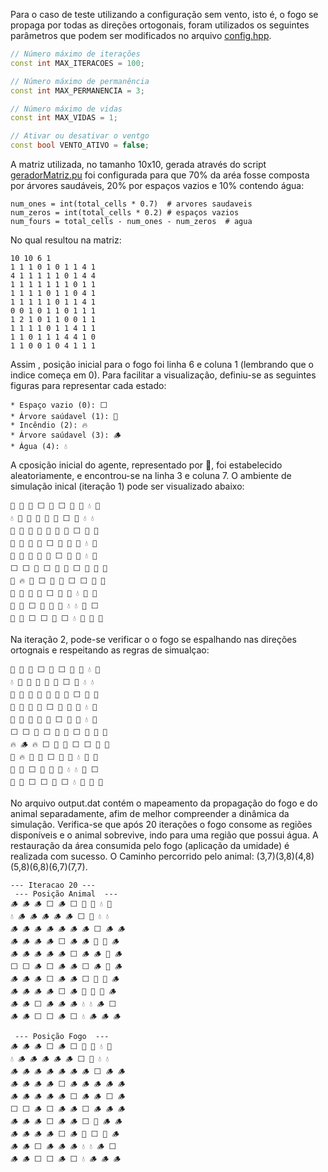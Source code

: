 Para o caso de teste utilizando a configuração sem vento, isto é, o fogo se propaga por todas as direções ortogonais, foram utilizados os seguintes parâmetros que podem ser modificados no arquivo [config.hpp](include/config.hpp).
```cpp
// Número máximo de iterações
const int MAX_ITERACOES = 100;

// Número máximo de permanência
const int MAX_PERMANENCIA = 3;

// Número máximo de vidas
const int MAX_VIDAS = 1;

// Ativar ou desativar o ventgo
const bool VENTO_ATIVO = false;
```
A matriz utilizada, no tamanho 10x10, gerada através do script [geradorMatriz.pu](data/geradorMatriz.py) foi configurada para que 70% da aréa fosse composta por árvores saudáveis, 20% por espaços vazios e 10% contendo água:
```pyhton
num_ones = int(total_cells * 0.7)  # arvores saudaveis
num_zeros = int(total_cells * 0.2) # espaços vazios
num_fours = total_cells - num_ones - num_zeros  # agua
```
No qual resultou na matriz:
```
10 10 6 1
1 1 1 0 1 0 1 1 4 1
4 1 1 1 1 1 0 1 4 4
1 1 1 1 1 1 1 0 1 1
1 1 1 1 0 1 1 0 4 1
1 1 1 1 1 0 1 1 4 1
0 0 1 0 1 1 0 1 1 1
1 2 1 0 1 1 0 0 1 1
1 1 1 1 0 1 1 4 1 1
1 1 0 1 1 1 4 4 1 0
1 1 0 0 1 0 4 1 1 1
```
Assim , posição inicial para o fogo foi linha 6 e coluna 1 (lembrando que o indice começa em 0).
Para facilitar a visualização, definiu-se as seguintes figuras para representar cada estado:

    * Espaço vazio (0): ⬜
    * Árvore saúdavel (1): 🌳 
    * Incêndio (2): 🔥
    * Árvore saúdavel (3): 🪵
    * Água (4): 💧

A cposição inicial do agente, representado por 🐒, foi estabelecido aleatoriamente, e encontrou-se na linha 3 e coluna 7. O ambiente de simulação inical (iteração 1) pode ser visualizado abaixo:
```
🌳 🌳 🌳 ⬜ 🌳 ⬜ 🌳 🌳 💧 🌳 
💧 🌳 🌳 🌳 🌳 🌳 ⬜ 🌳 💧 💧 
🌳 🌳 🌳 🌳 🌳 🌳 🌳 ⬜ 🌳 🌳 
🌳 🌳 🌳 🌳 ⬜ 🌳 🌳 🐒 💧 🌳 
🌳 🌳 🌳 🌳 🌳 ⬜ 🌳 🌳 💧 🌳 
⬜ ⬜ 🌳 ⬜ 🌳 🌳 ⬜ 🌳 🌳 🌳 
🌳 🔥 🌳 ⬜ 🌳 🌳 ⬜ ⬜ 🌳 🌳 
🌳 🌳 🌳 🌳 ⬜ 🌳 🌳 💧 🌳 🌳 
🌳 🌳 ⬜ 🌳 🌳 🌳 💧 💧 🌳 ⬜ 
🌳 🌳 ⬜ ⬜ 🌳 ⬜ 💧 🌳 🌳 🌳 
```
Na iteração 2, pode-se verificar o o fogo se espalhando nas direções ortognais e respeitando as regras de simualçao:
```
🌳 🌳 🌳 ⬜ 🌳 ⬜ 🌳 🌳 💧 🌳 
💧 🌳 🌳 🌳 🌳 🌳 ⬜ 🌳 💧 💧 
🌳 🌳 🌳 🌳 🌳 🌳 🌳 ⬜ 🌳 🌳 
🌳 🌳 🌳 🌳 ⬜ 🌳 🌳 🐒 💧 🌳 
🌳 🌳 🌳 🌳 🌳 ⬜ 🌳 🌳 💧 🌳 
⬜ ⬜ 🌳 ⬜ 🌳 🌳 ⬜ 🌳 🌳 🌳 
🔥 🪵 🔥 ⬜ 🌳 🌳 ⬜ ⬜ 🌳 🌳 
🌳 🔥 🌳 🌳 ⬜ 🌳 🌳 💧 🌳 🌳 
🌳 🌳 ⬜ 🌳 🌳 🌳 💧 💧 🌳 ⬜ 
🌳 🌳 ⬜ ⬜ 🌳 ⬜ 💧 🌳 🌳 🌳 
```

No arquivo output.dat contém o mapeamento da propagação do fogo e do animal separadamente, afim de melhor compreender a dinâmica da simulação. Verifica-se que após 20 iterações o fogo consome as regiões disponíveis e o animal sobrevive, indo para uma região que possui água. A restauração da área consumida pelo fogo (aplicação da umidade) é realizada com sucesso. O Caminho percorrido pelo animal: (3,7)(3,8)(4,8)(5,8)(6,8)(6,7)(7,7).

```
--- Iteracao 20 ---
 --- Posição Animal  ---
🪵 🪵 🪵 ⬜ 🪵 ⬜ 🌳 🌳 💧 🌳 
💧 🪵 🪵 🪵 🪵 🪵 ⬜ 🌳 💧 💧 
🪵 🪵 🪵 🪵 🪵 🪵 🪵 ⬜ 🪵 🪵 
🪵 🪵 🪵 🪵 ⬜ 🪵 🪵 🐒 🐒 🪵 
🪵 🪵 🪵 🪵 🪵 ⬜ 🪵 🪵 🐒 🪵 
⬜ ⬜ 🪵 ⬜ 🪵 🪵 ⬜ 🪵 🐒 🪵 
🪵 🪵 🪵 ⬜ 🪵 🪵 ⬜ 🐒 🐒 🪵 
🪵 🪵 🪵 🪵 ⬜ 🪵 🌳 🐒 🌳 🪵 
🪵 🪵 ⬜ 🪵 🪵 🪵 💧 💧 🪵 ⬜ 
🪵 🪵 ⬜ ⬜ 🪵 ⬜ 💧 🪵 🪵 🪵 

 --- Posição Fogo  ---
🪵 🪵 🪵 ⬜ 🪵 ⬜ 🌳 🌳 💧 🌳 
💧 🪵 🪵 🪵 🪵 🪵 ⬜ 🌳 💧 💧 
🪵 🪵 🪵 🪵 🪵 🪵 🪵 ⬜ 🪵 🪵 
🪵 🪵 🪵 🪵 ⬜ 🪵 🪵 🪵 🪵 🪵 
🪵 🪵 🪵 🪵 🪵 ⬜ 🪵 🪵 ⬜ 🪵 
⬜ ⬜ 🪵 ⬜ 🪵 🪵 ⬜ 🪵 🪵 🪵 
🪵 🪵 🪵 ⬜ 🪵 🪵 ⬜ 🌳 🪵 🪵 
🪵 🪵 🪵 🪵 ⬜ 🪵 🌳 ⬜ 🌳 🪵 
🪵 🪵 ⬜ 🪵 🪵 🪵 💧 💧 🪵 ⬜ 
🪵 🪵 ⬜ ⬜ 🪵 ⬜ 💧 🪵 🪵 🪵 

```

